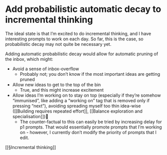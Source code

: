 # Add probabilistic automatic decay to incremental thinking	
The ideal state is that I’m excited to do incremental thinking, and I have interesting prompts to work on each day. So far, this is the case, so probabilistic decay may not quite be necessary yet.

Adding automatic probabilistic decay would allow for automatic pruning of the inbox, which might:
* Avoid a sense of inbox-overflow
	* Probably not; you don’t know if the most important ideas are getting pruned
* Allow new ideas to get to the top of the bin
	* True, and this might increase excitement
* Allow ideas I’m working on to stay on top (especially if they’re somehow “immunised”, like adding a “working on” tag that is removed only if pressing “next”), avoiding spreading myself too thin idea-wise ([[Building requires repeated effort]], [[Balance exploration and specialisation]])
	* The counter-factual to this can easily be tried by increasing delay for p1 prompts. That would essentially promote prompts that I’m working on - however, I currently don’t modify the priority of prompts that I edit. 

<!-- #p1 #life/project/1. rare# -->

[[§Incremental thinking]]

<!-- {BearID:40279027-8BFE-44D2-812C-850593765AEF-6359-00001593234ED284} -->
